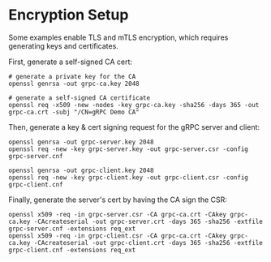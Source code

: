 # Encryption Setup

Some examples enable TLS and mTLS encryption, which requires generating
keys and certificates.

First, generate a self-signed CA cert:
```shell
# generate a private key for the CA
openssl genrsa -out grpc-ca.key 2048

# generate a self-signed CA certificate
openssl req -x509 -new -nodes -key grpc-ca.key -sha256 -days 365 -out grpc-ca.crt -subj "/CN=gRPC Demo CA"
```

Then, generate a key & cert signing request for the gRPC server and client:
```shell
openssl genrsa -out grpc-server.key 2048
openssl req -new -key grpc-server.key -out grpc-server.csr -config grpc-server.cnf

openssl genrsa -out grpc-client.key 2048
openssl req -new -key grpc-client.key -out grpc-client.csr -config grpc-client.cnf
```

Finally, generate the server's cert by having the CA sign the CSR:
```shell
openssl x509 -req -in grpc-server.csr -CA grpc-ca.crt -CAkey grpc-ca.key -CAcreateserial -out grpc-server.crt -days 365 -sha256 -extfile grpc-server.cnf -extensions req_ext
openssl x509 -req -in grpc-client.csr -CA grpc-ca.crt -CAkey grpc-ca.key -CAcreateserial -out grpc-client.crt -days 365 -sha256 -extfile grpc-client.cnf -extensions req_ext
```
